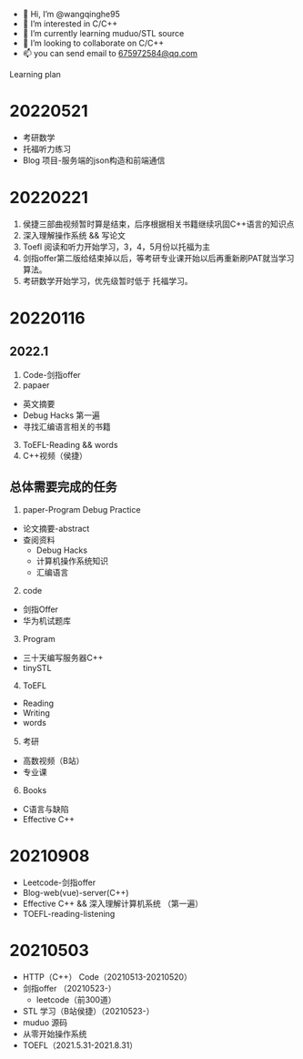 - 👋 Hi, I’m @wangqinghe95
- 👀 I’m interested in C/C++
- 🌱 I’m currently learning muduo/STL source
- 💞️ I’m looking to collaborate on C/C++ 
- 📫 you can send email to 675972584@qq.com

<!---
wangqinghe95/wangqinghe95 is a ✨ special ✨ repository because its `README.md` (this file) appears on your GitHub profile.
You can click the Preview link to take a look at your changes.
--->

Learning plan

# 20220521
+ 考研数学
+ 托福听力练习
+ Blog 项目-服务端的json构造和前端通信

# 20220221
1. 侯捷三部曲视频暂时算是结束，后序根据相关书籍继续巩固C++语言的知识点
2. 深入理解操作系统 && 写论文
3. Toefl 阅读和听力开始学习，3，4，5月份以托福为主
4. 剑指offer第二版给结束掉以后，等考研专业课开始以后再重新刷PAT就当学习算法。
5. 考研数学开始学习，优先级暂时低于 托福学习。

# 20220116
## 2022.1
1. Code-剑指offer
2. papaer
  + 英文摘要
  + Debug Hacks 第一遍
  + 寻找汇编语言相关的书籍
3. ToEFL-Reading && words
4. C++视频（侯捷）

## 总体需要完成的任务
1. paper-Program Debug Practice
  + 论文摘要-abstract
  + 查阅资料
    + Debug Hacks
    + 计算机操作系统知识
    + 汇编语言
2. code
  + 剑指Offer
  + 华为机试题库

3. Program
  + 三十天编写服务器C++
  + tinySTL
  
4. ToEFL
  + Reading
  + Writing
  + words
 
5. 考研
  + 高数视频（B站）
  + 专业课

6. Books
  + C语言与缺陷
  + Effective C++
 

# 20210908
+ Leetcode-剑指offer
+ Blog-web(vue)-server(C++)
+ Effective C++ && 深入理解计算机系统 （第一遍）
+ TOEFL-reading-listening

# 20210503
+ HTTP（C++） Code（20210513-20210520）
+ 剑指offer （20210523-）
  + leetcode（前300道）
+ STL 学习（B站侯捷）（20210523-）
+ muduo 源码
+ 从零开始操作系统
+ TOEFL（2021.5.31-2021.8.31）
